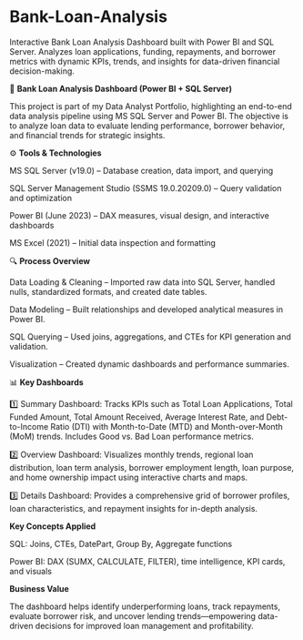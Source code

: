 # Bank-Loan-Analysis
Interactive Bank Loan Analysis Dashboard built with Power BI and SQL Server. Analyzes loan applications, funding, repayments, and borrower metrics with dynamic KPIs, trends, and insights for data-driven financial decision-making.

🏦 **Bank Loan Analysis Dashboard (Power BI + SQL Server)**

This project is part of my Data Analyst Portfolio, highlighting an end-to-end data analysis pipeline using MS SQL Server and Power BI. The objective is to analyze loan data to evaluate lending performance, borrower behavior, and financial trends for strategic insights.

⚙️ **Tools & Technologies**

MS SQL Server (v19.0) – Database creation, data import, and querying

SQL Server Management Studio (SSMS 19.0.20209.0) – Query validation and optimization

Power BI (June 2023) – DAX measures, visual design, and interactive dashboards

MS Excel (2021) – Initial data inspection and formatting

🔍 **Process Overview**

Data Loading & Cleaning – Imported raw data into SQL Server, handled nulls, standardized formats, and created date tables.

Data Modeling – Built relationships and developed analytical measures in Power BI.

SQL Querying – Used joins, aggregations, and CTEs for KPI generation and validation.

Visualization – Created dynamic dashboards and performance summaries.

📊 **Key Dashboards**

1️⃣ Summary Dashboard:
Tracks KPIs such as Total Loan Applications, Total Funded Amount, Total Amount Received, Average Interest Rate, and Debt-to-Income Ratio (DTI) with Month-to-Date (MTD) and Month-over-Month (MoM) trends. Includes Good vs. Bad Loan performance metrics.

2️⃣ Overview Dashboard:
Visualizes monthly trends, regional loan distribution, loan term analysis, borrower employment length, loan purpose, and home ownership impact using interactive charts and maps.

3️⃣ Details Dashboard:
Provides a comprehensive grid of borrower profiles, loan characteristics, and repayment insights for in-depth analysis.

 **Key Concepts Applied**

SQL: Joins, CTEs, DatePart, Group By, Aggregate functions

Power BI: DAX (SUMX, CALCULATE, FILTER), time intelligence, KPI cards, and visuals

**Business Value**

The dashboard helps identify underperforming loans, track repayments, evaluate borrower risk, and uncover lending trends—empowering data-driven decisions for improved loan management and profitability.
